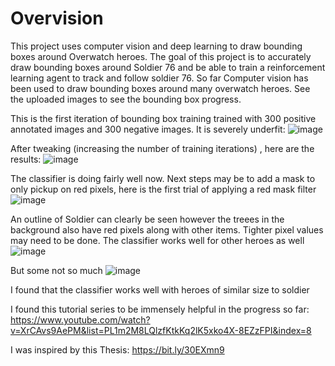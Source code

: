 # Overvision
This project uses computer vision and deep learning to draw bounding boxes around Overwatch heroes. The goal of this project is to accurately draw bounding boxes around Soldier 76 
and be able to train a reinforcement learning agent to track and follow soldier 76. So far Computer vision has been used to draw bounding boxes around many overwatch heroes. See the uploaded images to see the bounding box progress.

This is the first iteration of bounding box training trained with 300 positive annotated images and 300 negative images. It is severely underfit:
![image](https://user-images.githubusercontent.com/77586827/114313890-6e51f880-9ac6-11eb-8582-75f6cffab27d.png)

After tweaking (increasing the number of training iterations) , here are the results:
![image](https://user-images.githubusercontent.com/77586827/114313909-89246d00-9ac6-11eb-8749-8efb6a7fbe7e.png)

The classifier is doing fairly well now. Next steps may be to add a mask to only pickup on red pixels, here is the first trial of applying a red mask filter
![image](https://user-images.githubusercontent.com/77586827/114313951-afe2a380-9ac6-11eb-90fb-c119f2d3c8d9.png)

An outline of Soldier can clearly be seen however the treees in the background also have red pixels along with other items. Tighter pixel values may need to be done.
The classifier works well for other heroes as well
![image](https://user-images.githubusercontent.com/77586827/114314005-e9b3aa00-9ac6-11eb-8891-aad994ef9e52.png)

But some not so much
![image](https://user-images.githubusercontent.com/77586827/114314010-f89a5c80-9ac6-11eb-92b6-2fb0c33a01d9.png)

I found that the classifier works well with heroes of similar size to soldier

I found this tutorial series to be immensely helpful in the progress so far: https://www.youtube.com/watch?v=XrCAvs9AePM&list=PL1m2M8LQlzfKtkKq2lK5xko4X-8EZzFPI&index=8

I was inspired by this Thesis: https://bit.ly/30EXmn9
